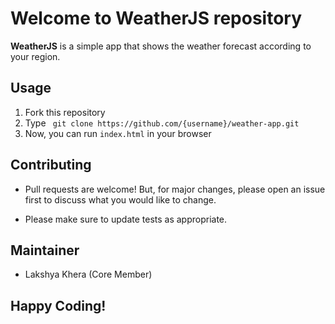 # Welcome to WeatherJS repository

**WeatherJS** is a simple app that shows the weather forecast according to your region.

## Usage

1) Fork this repository
1) Type `
git clone https://github.com/{username}/weather-app.git`
3) Now, you can run `index.html` in your browser

## Contributing
- Pull requests are welcome! But, for major changes, please open an issue first to discuss what you would like to change.

- Please make sure to update tests as appropriate.

## Maintainer
- Lakshya Khera (Core Member)

## Happy Coding!